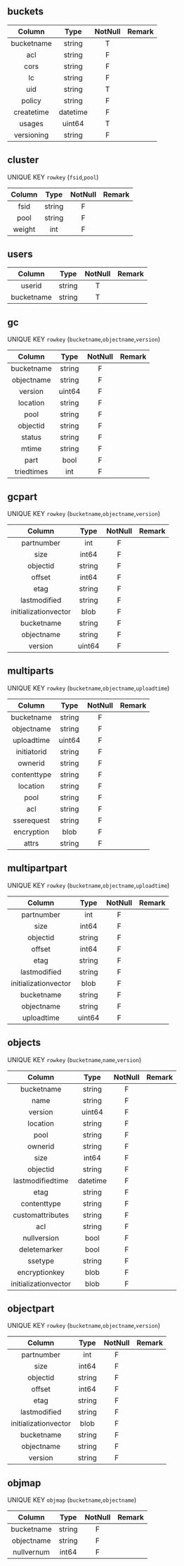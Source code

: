 
## buckets
|   Column   	|   Type   	| NotNull 	| Remark 	|
|:----------:	|:--------:	|:-------:	|:------:	|
| bucketname 	|  string  	|    T    	|        	|
|     acl    	|  string  	|    F    	|        	|
|    cors    	|  string  	|    F    	|        	|
|     lc     	|  string  	|    F    	|        	|
|     uid    	|  string  	|    T    	|        	|
|   policy   	|  string  	|    F    	|        	|
| createtime 	| datetime 	|    F    	|        	|
|   usages   	|  uint64  	|    T    	|        	|
| versioning 	|  string  	|    F    	|        	|

## cluster
UNIQUE KEY `rowkey` (`fsid`,`pool`)

| Column 	|  Type  	| NotNull 	| Remark 	|
|:------:	|:------:	|:-------:	|:------:	|
|  fsid  	| string 	|    F    	|        	|
|  pool  	| string 	|    F    	|        	|
| weight 	|   int  	|    F    	|        	|

## users
|   Column   	|  Type  	| NotNull 	| Remark 	|
|:----------:	|:------:	|:-------:	|:------:	|
|   userid   	| string 	|    T    	|        	|
| bucketname 	| string 	|    T    	|        	|

## gc
UNIQUE KEY `rowkey` (`bucketname`,`objectname`,`version`)

|   Column   	|  Type  	| NotNull 	| Remark 	|
|:----------:	|:------:	|:-------:	|:------:	|
| bucketname 	| string 	|    F    	|        	|
| objectname 	| string 	|    F    	|        	|
|   version  	| uint64 	|    F    	|        	|
|  location  	| string 	|    F    	|        	|
|    pool    	| string 	|    F    	|        	|
|  objectid  	| string 	|    F    	|        	|
|   status   	| string 	|    F    	|        	|
|    mtime   	| string 	|    F    	|        	|
|    part    	|  bool  	|    F    	|        	|
| triedtimes 	|   int  	|    F    	|        	|

## gcpart
UNIQUE KEY `rowkey` (`bucketname`,`objectname`,`version`)

|        Column        	|  Type  	| NotNull 	| Remark 	|
|:--------------------:	|:------:	|:-------:	|:------:	|
|      partnumber      	|   int  	|    F    	|        	|
|         size         	|  int64 	|    F    	|        	|
|       objectid       	| string 	|    F    	|        	|
|        offset        	|  int64 	|    F    	|        	|
|         etag         	| string 	|    F    	|        	|
|     lastmodified     	| string 	|    F    	|        	|
| initializationvector 	|  blob  	|    F    	|        	|
|      bucketname      	| string 	|    F    	|        	|
|      objectname      	| string 	|    F    	|        	|
|        version       	| uint64 	|    F    	|        	|

## multiparts
UNIQUE KEY `rowkey` (`bucketname`,`objectname`,`uploadtime`)

|    Column   	|  Type  	| NotNull 	| Remark 	|
|:-----------:	|:------:	|:-------:	|:------:	|
|  bucketname 	| string 	|    F    	|        	|
|  objectname 	| string 	|    F    	|        	|
|  uploadtime 	| uint64 	|    F    	|        	|
| initiatorid 	| string 	|    F    	|        	|
|   ownerid   	| string 	|    F    	|        	|
| contenttype 	| string 	|    F    	|        	|
|   location  	| string 	|    F    	|        	|
|     pool    	| string 	|    F    	|        	|
|     acl     	| string 	|    F    	|        	|
|  sserequest 	| string 	|    F    	|        	|
|  encryption 	|  blob  	|    F    	|        	|
|    attrs    	| string 	|    F    	|        	|

## multipartpart
UNIQUE KEY `rowkey` (`bucketname`,`objectname`,`uploadtime`)

|        Column        	|  Type  	| NotNull 	| Remark 	|
|:--------------------:	|:------:	|:-------:	|:------:	|
|      partnumber      	|   int  	|    F    	|        	|
|         size         	|  int64 	|    F    	|        	|
|       objectid       	| string 	|    F    	|        	|
|        offset        	|  int64 	|    F    	|        	|
|         etag         	| string 	|    F    	|        	|
|     lastmodified     	| string 	|    F    	|        	|
| initializationvector 	|  blob  	|    F    	|        	|
|      bucketname      	| string 	|    F    	|        	|
|      objectname      	| string 	|    F    	|        	|
|      uploadtime      	| uint64 	|    F    	|        	|

## objects
UNIQUE KEY `rowkey` (`bucketname`,`name`,`version`)

|        Column        	|   Type   	| NotNull 	| Remark 	|
|:--------------------:	|:--------:	|:-------:	|:------:	|
|      bucketname      	|  string  	|    F    	|        	|
|         name         	|  string  	|    F    	|        	|
|        version       	|  uint64  	|    F    	|        	|
|       location       	|  string  	|    F    	|        	|
|         pool         	|  string  	|    F    	|        	|
|        ownerid       	|  string  	|    F    	|        	|
|         size         	|   int64  	|    F    	|        	|
|       objectid       	|  string  	|    F    	|        	|
|   lastmodifiedtime   	| datetime 	|    F    	|        	|
|         etag         	|  string  	|    F    	|        	|
|      contenttype     	|  string  	|    F    	|        	|
|   customattributes   	|  string  	|    F    	|        	|
|          acl         	|  string  	|    F    	|        	|
|      nullversion     	|   bool   	|    F    	|        	|
|     deletemarker     	|   bool   	|    F    	|        	|
|        ssetype       	|  string  	|    F    	|        	|
|     encryptionkey    	|   blob   	|    F    	|        	|
| initializationvector 	|   blob   	|    F    	|        	|

## objectpart
UNIQUE KEY `rowkey` (`bucketname`,`objectname`,`version`)

|        Column        	|  Type  	| NotNull 	| Remark 	|
|:--------------------:	|:------:	|:-------:	|:------:	|
|      partnumber      	|   int  	|    F    	|        	|
|         size         	|  int64 	|    F    	|        	|
|       objectid       	| string 	|    F    	|        	|
|        offset        	|  int64 	|    F    	|        	|
|         etag         	| string 	|    F    	|        	|
|     lastmodified     	| string 	|    F    	|        	|
| initializationvector 	|  blob  	|    F    	|        	|
|      bucketname      	| string 	|    F    	|        	|
|      objectname      	| string 	|    F    	|        	|
|        version       	| string 	|    F    	|        	|

## objmap
UNIQUE KEY `objmap` (`bucketname`,`objectname`)

|   Column   	|  Type  	| NotNull 	| Remark 	|
|:----------:	|:------:	|:-------:	|:------:	|
| bucketname 	| string 	|    F    	|        	|
| objectname 	| string 	|    F    	|        	|
| nullvernum 	|  int64 	|    F    	|        	|